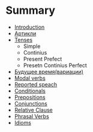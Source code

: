 # Summary

* [Introduction](README.md)
* [Артикли](article.md)
* [Tenses](tenses.md)
  * Simple
  * Continius
  * Present Prefect
  * Presetn Continius Perfect
* [Будущее время\(вариации\)](willAndBeGoingTo.md)
* [Modal verbs](modals.md)
* [Reported speach](matchingTimes.md)
* [Conditionals](conditions.md)
* [Prepositions](prepositions.md)
* [Conjunctions](conjunctions.md)
* [Relative Clause](relativeClause.md)
* [Phrasal Verbs](phrasalVerbs.md)
* [Idioms](idioms.md)

